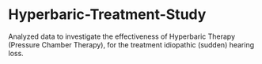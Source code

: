 # Hyperbaric-Treatment-Study
Analyzed data to investigate the effectiveness of Hyperbaric Therapy (Pressure Chamber Therapy), for the treatment idiopathic (sudden) hearing loss.
